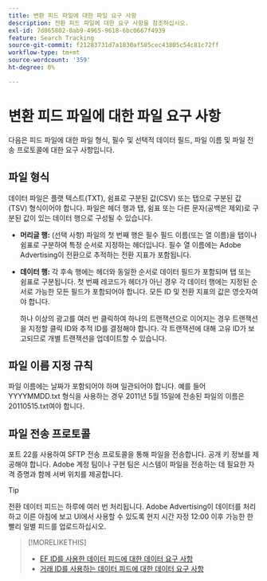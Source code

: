 ```yaml
---
title: 변환 피드 파일에 대한 파일 요구 사항
description: 전환 피드 파일에 대한 요구 사항을 참조하십시오.
exl-id: 7d865802-0ab9-4965-9618-6bc0667f4939
feature: Search Tracking
source-git-commit: f21283731d7a1830af585cec43805c54c81c72ff
workflow-type: tm+mt
source-wordcount: '359'
ht-degree: 0%

---
```


# 변환 피드 파일에 대한 파일 요구 사항

다음은 피드 파일에 대한 파일 형식, 필수 및 선택적 데이터 필드, 파일 이름 및 파일 전송 프로토콜에 대한 요구 사항입니다.

## 파일 형식

데이터 파일은 플랫 텍스트(TXT), 쉼표로 구분된 값(CSV) 또는 탭으로 구분된 값(TSV) 형식이어야 합니다. 파일은 헤더 행과 탭, 쉼표 또는 다른 문자(공백은 제외)로 구분된 값이 있는 데이터 행으로 구성될 수 있습니다.

* **머리글 행:** (선택 사항) 파일의 첫 번째 행은 필수 필드 이름(또는 열 이름)을 탭이나 쉼표로 구분하여 특정 순서로 지정하는 헤더입니다. 필수 열 이름에는 Adobe Advertising이 전환으로 추적하는 전환 지표가 포함됩니다.

* **데이터 행:** 각 후속 행에는 헤더와 동일한 순서로 데이터 필드가 포함되며 탭 또는 쉼표로 구분됩니다. 첫 번째 레코드가 헤더가 아닌 경우 각 데이터 행에는 지정된 순서로 가능한 모든 필드가 포함되어야 합니다. 모든 ID 및 전환 지표의 값은 영숫자여야 합니다.

  하나 이상의 광고를 여러 번 클릭하여 하나의 트랜잭션으로 이어지는 경우 트랜잭션을 지정할 클릭 ID와 추적 ID를 결정해야 합니다. 각 트랜잭션에 대해 고유 ID가 보고되므로 개별 트랜잭션을 업데이트할 수 있습니다.

## 파일 이름 지정 규칙

파일 이름에는 날짜가 포함되어야 하며 일관되어야 합니다. 예를 들어 YYYYMMDD.txt 형식을 사용하는 경우 2011년 5월 15일에 전송된 파일의 이름은 20110515.txt여야 합니다.

## 파일 전송 프로토콜

포트 22를 사용하여 SFTP 전송 프로토콜을 통해 파일을 전송합니다. 공개 키 정보를 제공해야 합니다.  Adobe 계정 팀이나 구현 팀은 시스템이 파일을 전송하는 데 필요한 자격 증명과 함께 서버 위치를 제공합니다.

>[!TIP]
>
>전환 데이터 피드는 하루에 여러 번 처리됩니다. Adobe Advertising이 데이터를 처리하고 이른 아침에 보고 UI에서 사용할 수 있도록 현지 시간 자정 12:00 이후 가능한 한 빨리 일별 피드를 업로드하십시오.

>[!MORELIKETHIS]
>
>* [EF ID를 사용한 데이터 피드에 대한 데이터 요구 사항](/help/search-social-commerce/tracking/feed-ef-id-data-requirements.md)
>* [거래 ID를 사용하는 데이터 피드에 대한 데이터 요구 사항](/help/search-social-commerce/tracking/feed-transaction-id-data-requirements.md)
